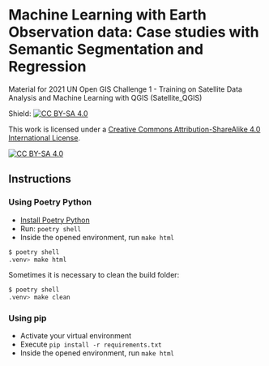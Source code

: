 # Machine Learning with Earth Observation data: Case studies with Semantic Segmentation and Regression
Material for 2021 UN Open GIS Challenge 1 - Training on Satellite Data Analysis and Machine Learning with QGIS (Satellite_QGIS)

Shield: [![CC BY-SA 4.0][cc-by-sa-shield]][cc-by-sa]

This work is licensed under a
[Creative Commons Attribution-ShareAlike 4.0 International License][cc-by-sa].

[![CC BY-SA 4.0][cc-by-sa-image]][cc-by-sa]

[cc-by-sa]: http://creativecommons.org/licenses/by-sa/4.0/
[cc-by-sa-image]: https://licensebuttons.net/l/by-sa/4.0/88x31.png
[cc-by-sa-shield]: https://img.shields.io/badge/License-CC%20BY--SA%204.0-lightgrey.svg


## Instructions

### Using Poetry Python

- [Install Poetry Python](https://python-poetry.org/docs/#installation)
- Run: `poetry shell`
- Inside the opened environment, run `make html`

```bash
$ poetry shell
.venv> make html
```

Sometimes it is necessary to clean the build folder:

```bash
$ poetry shell
.venv> make clean
```

### Using pip

- Activate your virtual environment
- Execute `pip install -r requirements.txt`
- Inside the opened environment, run `make html`
